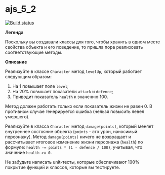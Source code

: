 # ajs_5_2


[![Build status](https://ci.appveyor.com/api/projects/status/f7ku9v0ad3i4s68b?svg=true)](https://ci.appveyor.com/project/Stanislavsus-edu/methods-character)

**Легенда**

Поскольку вы создавали классы для того, чтобы хранить в одном месте свойства объекта и его поведение, то пришла пора реализовать соответствующие методы.

**Описание**

Реализуйте в классе ```Character``` метод ```levelUp```, который работает следующим образом:

1. На 1 повышает поле ```level```;
2. На 20% повышает показатели ```attack``` и ```defence```;
3. Приводит показатель ```health``` к значению 100.

Метод должен работать только если показатель жизни не равен 0. В противном случае генерируется ошибка (нельзя повысить левел умершего).

Реализуйте в класса ```Character``` метод ```damage(points)```, который меняет внутреннее состояние объекта (```points``` - это урон, наносимый персонажу). Метод ```damage(points)``` ничего не возвращает и рассчитывает итоговое изменение жизни персонажа (```health```) по формуле: ```health -= points * (1 - defence / 100)```, учитывая, что значение ```health >= 0```.

Не забудьте написать unit-тесты, которые обеспечивают 100% покрытие функций и классов, которые вы тестируете.
